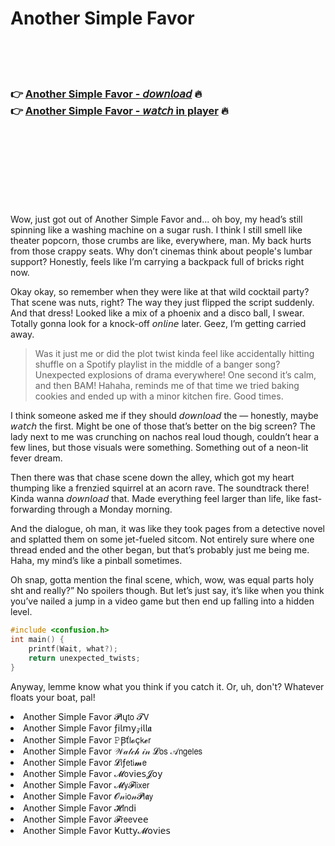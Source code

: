<h1>Another Simple Favor</h1>

<br><br><br>

<h3>👉 <a href="https://Alfredos-nsanescorbu1978.github.io/qfpzvrychs/">Another Simple Favor - 𝘥𝘰𝘸𝘯𝘭𝘰𝘢𝘥</a> 🔥<br>
👉 <a href="https://Alfredos-nsanescorbu1978.github.io/qfpzvrychs/">Another Simple Favor - 𝘸𝘢𝘵𝘤𝘩 in player</a> 🔥
</h3>



<br><br><br><br><br><br><br>


Wow, just got out of Another Simple Favor and... oh boy, my head’s still spinning like a washing machine on a sugar rush. I think I still smell like theater popcorn, those crumbs are like, everywhere, man. My back hurts from those crappy seats. Why don’t cinemas think about people's lumbar support? Honestly, feels like I’m carrying a backpack full of bricks right now.

Okay okay, so remember when they were like at that wild cocktail party? That scene was nuts, right? The way they just flipped the script suddenly. And that dress! Looked like a mix of a phoenix and a disco ball, I swear. Totally gonna look for a knock-off 𝘰𝘯𝘭𝘪𝘯𝘦 later. Geez, I’m getting carried away.

> Was it just me or did the plot twist kinda feel like accidentally hitting shuffle on a Spotify playlist in the middle of a banger song? Unexpected explosions of drama everywhere! One second it’s calm, and then BAM! Hahaha, reminds me of that time we tried baking cookies and ended up with a minor kitchen fire. Good times.

I think someone asked me if they should 𝘥𝘰𝘸𝘯𝘭𝘰𝘢𝘥 the   — honestly, maybe 𝘸𝘢𝘵𝘤𝘩 the   first. Might be one of those that’s better on the big screen? The lady next to me was crunching on nachos real loud though, couldn’t hear a few lines, but those visuals were something. Something out of a neon-lit fever dream.

Then there was that chase scene down the alley, which got my heart thumping like a frenzied squirrel at an acorn rave. The soundtrack there! Kinda wanna 𝘥𝘰𝘸𝘯𝘭𝘰𝘢𝘥 that. Made everything feel larger than life, like fast-forwarding through a Monday morning.

And the dialogue, oh man, it was like they took pages from a detective novel and splatted them on some jet-fueled sitcom. Not entirely sure where one thread ended and the other began, but that’s probably just me being me. Haha, my mind’s like a pinball sometimes.

Oh snap, gotta mention the final scene, which, wow, was equal parts holy sht and really?” No spoilers though. But let’s just say, it’s like when you think you’ve nailed a jump in a video game but then end up falling into a hidden level.

```c
#include <confusion.h>
int main() {
    printf(Wait, what?);
    return unexpected_twists;
}
```

Anyway, lemme know what you think if you catch it. Or, uh, don't? Whatever floats your boat, pal!

<li>Another Simple Favor 𝓟𝗅ų𝗍𝗈 𝓣𝖵</li>
<li>Another Simple Favor ƒ𝗂𝗅𝗆𝗒𝓏𝗂𝗅𝗅𝖆</li>
<li>Another Simple Favor 𝙿Ꞵť𝗅𝓸ç𝗄𝓮𝗋</li>
<li>Another Simple Favor 𝒲𝒶𝓉𝒸𝒽 𝒾𝓃 𝓛𝗈𝗌 𝒜𝗇𝗀𝖾𝗅𝖾𝗌</li>
<li>Another Simple Favor 𝓛𝗂ƒ𝖾𝗍𝗂𝓶𝖾</li>
<li>Another Simple Favor 𝓜𝗈ν𝗂𝖾𝗌𝓙𝗈𝗒</li>
<li>Another Simple Favor 𝓜𝗒𝓕𝗅𝗂𝗑𝖾𝗋</li>
<li>Another Simple Favor 𝓞𝓃𝗂𝗈𝓃𝓟𝗅𝖆𝗒</li>
<li>Another Simple Favor 𝓗𝗂𝗇ԁ𝗂</li>
<li>Another Simple Favor 𝓕𝗋𝖾𝖾ν𝖾𝖾</li>
<li>Another Simple Favor Ҝ𝗎𝗍𝗍𝗒𝓜𝗈ν𝗂𝖾𝗌</li>
